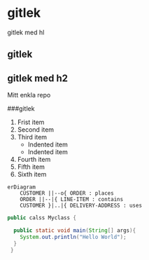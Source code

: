 # gitlek
<hl>gitlek med hl</hl>

## gitlek
<h2>gitlek med h2 </h2>

Mitt enkla repo

###gitlek

1. Frist item
2. Second item
3. Third item
    - Indented item
    - Indented item
4. Fourth item
5. Fifth item
6. Sixth item

~~~mermaid
erDiagram
    CUSTOMER ||--o{ ORDER : places
    ORDER ||--|{ LINE-ITEM : contains
    CUSTOMER }|..|{ DELIVERY-ADDRESS : uses
~~~

~~~java
public calss Myclass {

  public static void main(String[] args){
    System.out.println("Hello World");
  }
 }
~~~
